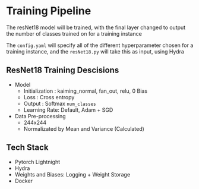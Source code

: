 # Training Pipeline
The resNet18 model will be trained, with the final layer changed to output the number of classes trained on for a training instance

The `config.yaml` will specify all of the different hyperparameter chosen for a training instance, and the `resNet18.py` will take this as input, using Hydra 



## ResNet18 Training Descisions
- Model
    - Initialization : kaiming_normal, fan_out, relu, 0 Bias
    - Loss : Cross entropy
    - Output : Softmax `num_classes`
    - Learning Rate: Default, Adam + SGD
- Data Pre-processing
    - 244x244
    - Normalizated by Mean and Variance (Calculated)
        
## Tech Stack
- Pytorch Lightnight
- Hydra
- Weights and Biases: Logging + Weight Storage
- Docker